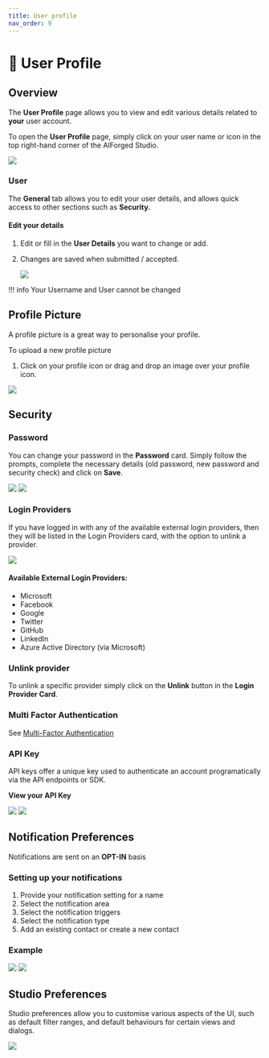 ```yaml
---
title: User profile
nav_order: 9
---
```


# 🤵 User Profile

## Overview

The **User Profile** page allows you to view and edit various details related to **your** user account.

To open the **User Profile** page, simply click on your user name or icon in the top right-hand corner of the AIForged Studio.

![](assets/image%20%2833%29%20%281%29%20%281%29.png)

### User

The **General** tab allows you to edit your user details, and allows quick access to other sections such as **Security.**

#### Edit your details

1. Edit or fill in the **User Details** you want to change or add.
2. Changes are saved when submitted / accepted.
    
   ![](assets/image%20%2834%29%20%281%29%20%281%29.png)

!!! info
    Your Username and User cannot be changed

## Profile Picture

A profile picture is a great way to personalise your profile.

To upload a new profile picture

1. Click on your profile icon or drag and drop an image over your profile icon.

![](assets/image%20%2836%29%20%281%29.png)

## Security

### Password

You can change your password in the **Password** card. Simply follow the prompts, complete the necessary details (old password, new password and security check) and click on **Save**.

![](assets/image%20%2839%29%20%281%29.png)
![](assets/image%20%2840%29%20%281%29.png)

### Login Providers

If you have logged in with any of the available external login providers, then they will be listed in the Login Providers card, with the option to unlink a provider.

![](assets/image%20%2837%29%20%281%29.png)

#### Available External Login Providers:

* Microsoft
* Facebook
* Google
* Twitter
* GitHub
* LinkedIn
* Azure Active Directory (via Microsoft)

### Unlink provider

To unlink a specific provider simply click on the **Unlink** button in the **Login Provider Card**.

### Multi Factor Authentication

See [Multi-Factor Authentication](multi-factor-authentication.md)

### API Key

API keys offer a unique key used to authenticate an account programatically via the API endpoints or SDK.

**View your API Key**

![](assets/image%20%2841%29%20%281%29.png)
![](assets/image%20%2842%29%20%281%29.png)

## Notification Preferences

Notifications are sent on an **OPT-IN** basis

### Setting up your notifications

1. Provide your notification setting for a name
2. Select the notification area
3. Select the notification triggers
4. Select the notification type
5. Add an existing contact or create a new contact

### Example

![](assets/image%20%2868%29.png)
![](assets/image%20%281%29%20%281%29%20%281%29%20%281%29%20%281%29.png)

## Studio Preferences

Studio preferences allow you to customise various aspects of the UI, such as default filter ranges, and default behaviours for certain views and dialogs.

![](assets/image%20%2843%29%20%281%29.png)






